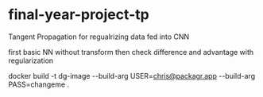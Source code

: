 # final-year-project-tp
Tangent Propagation for regualrizing data fed into CNN


first basic NN without transform
then check difference and advantage with regularization



docker build -t dg-image --build-arg USER=chris@packagr.app --build-arg PASS=changeme .